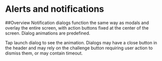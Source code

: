 # Alerts and notifications

##Overview
Notification dialogs function the same way as modals and overlay the entire screen, with action buttons fixed at the center of the screen. Dialog animations are predefined.

Tap launch dialog to see the animation. Dialogs may have a close button in the header and may rely on the challenge button requiring user action to dismiss them, or may contain timeout.

